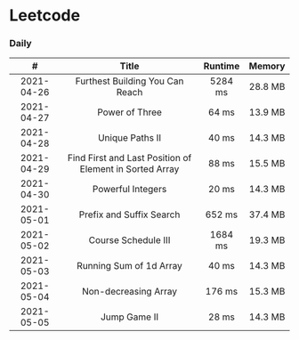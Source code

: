 # Leetcode

### Daily ###
|#         |Title                                                  |Runtime|Memory |
|:--------:|:-----------------------------------------------------:|:-----:|:-----:|
|2021-04-26|Furthest Building You Can Reach                        |5284 ms|28.8 MB|
|2021-04-27|Power of Three                                         |64   ms|13.9 MB|
|2021-04-28|Unique Paths II                                        |40   ms|14.3 MB|
|2021-04-29|Find First and Last Position of Element in Sorted Array|88   ms|15.5 MB|
|2021-04-30|Powerful Integers                                      |20   ms|14.3 MB|
|2021-05-01|Prefix and Suffix Search                               |652  ms|37.4 MB|
|2021-05-02|Course Schedule III                                    |1684 ms|19.3 MB|
|2021-05-03|Running Sum of 1d Array                                |40   ms|14.3 MB|
|2021-05-04|Non-decreasing Array                                   |176  ms|15.3 MB|
|2021-05-05|Jump Game II                                           |28   ms|14.3 MB|
